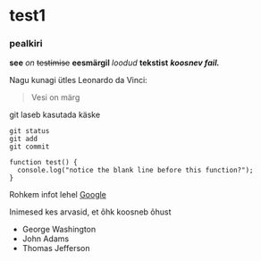 # test1
### pealkiri
**see**
*on*
 ~~testimise~~
**eesmärgil** _loodud_ **tekstist**
***koosnev fail.***

Nagu kunagi ütles Leonardo da Vinci:
> Vesi on märg

git laseb kasutada käske
```
git status
git add
git commit
```

```
function test() {
  console.log("notice the blank line before this function?");
}
```

Rohkem infot lehel [Google](https://google.com/)

Inimesed kes arvasid, et õhk koosneb õhust
- George Washington
- John Adams
- Thomas Jefferson
